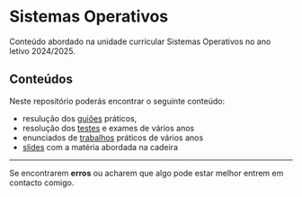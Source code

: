 # Sistemas Operativos

Conteúdo abordado na unidade curricular Sistemas Operativos no ano letivo 2024/2025.

## Conteúdos

Neste repositório poderás encontrar o seguinte conteúdo:

- resulução dos [guiões](/guioes/) práticos, 
- resolução dos [testes](/testes/) e exames de vários anos
- enunciados de [trabalhos](/trabalhos/) práticos de vários anos
- [slides](/slides/) com a matéria abordada na cadeira

---

Se encontrarem **erros** ou acharem que algo pode estar melhor entrem em contacto comigo.
